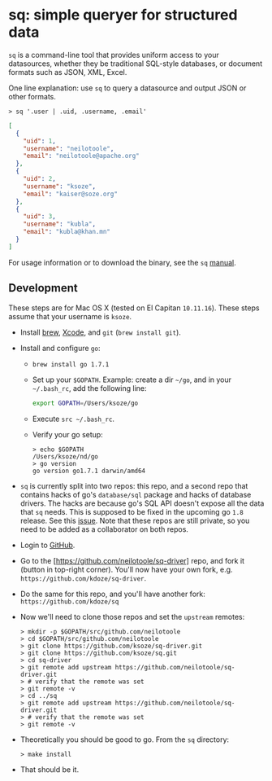 # sq: simple queryer for structured data

`sq` is a command-line tool that provides uniform access to your datasources, whether
they be traditional SQL-style databases, or document formats such as JSON, XML, Excel.


One line explanation: use `sq` to query a datasource and output JSON or other formats.

```
> sq '.user | .uid, .username, .email'
```
```json
[
  {
    "uid": 1,
    "username": "neilotoole",
    "email": "neilotoole@apache.org"
  },
  {
    "uid": 2,
    "username": "ksoze",
    "email": "kaiser@soze.org"
  },
  {
    "uid": 3,
    "username": "kubla",
    "email": "kubla@khan.mn"
  }
]
```

For usage information or to download the binary, see the `sq` [manual](https://github.com/neilotoole/sq-manual/wiki).


## Development

These steps are for Mac OS X (tested on El Capitan `10.11.16`). These steps assume
that your username is `ksoze`.

- Install [brew](http://brew.sh/), [Xcode](https://itunes.apple.com/us/app/xcode/id497799835?mt=12), and `git` (`brew install git`).
- Install and configure `go`:
	- `brew install go 1.7.1`
	- Set up your `$GOPATH`. Example: create a dir `~/go`, and in your `~/.bash_rc`, add the following line:
	
		```bash
		export GOPATH=/Users/ksoze/go
		```
	- Execute `src ~/.bash_rc`.
	- Verify your go setup:
	
		```
		> echo $GOPATH
		/Users/ksoze/nd/go
		> go version
		go version go1.7.1 darwin/amd64
		```
- `sq` is currently split into two repos: this repo, and a second repo that contains
 hacks of go's `database/sql` package and hacks of database drivers. The hacks are
 because go's SQL API doesn't expose all the data that `sq` needs. This is supposed
 to be fixed in the upcoming go `1.8` release. See this [issue](https://github.com/golang/go/issues/16652).
 Note that these repos are still private, so you need to be added as a collaborator
 on both repos.
- Login to [GitHub](https://github.com).
- Go to the [https://github.com/neilotoole/sq-driver] repo, and fork it (button in top-right corner).
	You'll now have your own fork, e.g. `https://github.com/kdoze/sq-driver`.
- Do the same for this repo, and you'll have another fork: `https://github.com/kdoze/sq`
- Now we'll need to clone those repos and set the `upstream` remotes:

	```
	> mkdir -p $GOPATH/src/github.com/neilotoole
	> cd $GOPATH/src/github.com/neilotoole
	> git clone https://github.com/ksoze/sq-driver.git
	> git clone https://github.com/ksoze/sq.git
	> cd sq-driver
	> git remote add upstream https://github.com/neilotoole/sq-driver.git
	> # verify that the remote was set
	> git remote -v
	> cd ../sq
	> git remote add upstream https://github.com/neilotoole/sq-driver.git
	> # verify that the remote was set
	> git remote -v
- Theoretically you should be good to go. From the `sq` directory:

	```
	> make install
	```
- That should be it.

